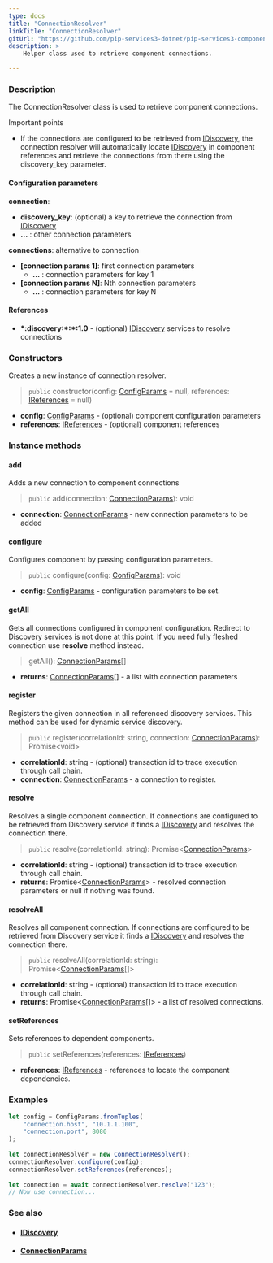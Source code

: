 ```yaml
---
type: docs
title: "ConnectionResolver"
linkTitle: "ConnectionResolver"
gitUrl: "https://github.com/pip-services3-dotnet/pip-services3-components-dotnet"
description: >
    Helper class used to retrieve component connections.

---
```


### Description

The ConnectionResolver class is used to retrieve component connections.

Important points

- If the connections are configured to be retrieved from [IDiscovery](../idiscovery), the connection resolver will automatically locate [IDiscovery](../idiscovery) in component references and retrieve the connections from there using the discovery_key parameter.

#### Configuration parameters

**connection**:  
- **discovery_key**: (optional) a key to retrieve the connection from [IDiscovery](../idiscovery)
- **...** : other connection parameters

**connections**:  alternative to connection
- **[connection params 1]**: first connection parameters
    - **...** :  connection parameters for key 1
- **[connection params N]**: Nth connection parameters
    - **...** : connection parameters for key N

#### References
- **\*:discovery:\*:\*:1.0** - (optional) [IDiscovery](../idiscovery) services to resolve connections




### Constructors
Creates a new instance of connection resolver.

> `public` constructor(config: [ConfigParams](../../../commons/config/config_params) = null, references: [IReferences](../../../commons/refer/ireferences) = null)

- **config**: [ConfigParams](../../../commons/config/config_params) - (optional) component configuration parameters
- **references**: [IReferences](../../../commons/refer/ireferences) - (optional) component references


### Instance methods

#### add
Adds a new connection to component connections

> `public` add(connection: [ConnectionParams](../connection_params)): void

- **connection**: [ConnectionParams](../connection_params) - new connection parameters to be added


#### configure
Configures component by passing configuration parameters.

> `public` configure(config: [ConfigParams](../../../commons/config/config_params)): void

- **config**: [ConfigParams](../../../commons/config/config_params) - configuration parameters to be set.


#### getAll
Gets all connections configured in component configuration.
Redirect to Discovery services is not done at this point.
If you need fully fleshed connection use **resolve** method instead.

>  getAll(): [ConnectionParams](../connection_params)[]

- **returns**: [ConnectionParams](../connection_params)[] - a list with connection parameters


#### register
Registers the given connection in all referenced discovery services.
This method can be used for dynamic service discovery.

> `public` register(correlationId: string, connection: [ConnectionParams](../connection_params)): Promise\<void\>

- **correlationId**: string - (optional) transaction id to trace execution through call chain.
- **connection**: [ConnectionParams](../connection_params) - a connection to register.


#### resolve
Resolves a single component connection. If connections are configured to be retrieved
from Discovery service it finds a [IDiscovery](../idiscovery) and resolves the connection there.

> `public` resolve(correlationId: string): Promise<[ConnectionParams](../connection_params)>

- **correlationId**: string - (optional) transaction id to trace execution through call chain.
- **returns**: Promise<[ConnectionParams](../connection_params)> - resolved connection parameters or null if nothing was found.


#### resolveAll
Resolves all component connection. If connections are configured to be retrieved
from Discovery service it finds a [IDiscovery](../idiscovery) and resolves the connection there.

> `public` resolveAll(correlationId: string): Promise<[ConnectionParams](../connection_params)[]>

- **correlationId**: string - (optional) transaction id to trace execution through call chain.
- **returns**: Promise<[ConnectionParams](../connection_params)[]> - a list of resolved connections.


#### setReferences
Sets references to dependent components.

> `public` setReferences(references: [IReferences](../../../commons/refer/ireferences))

- **references**: [IReferences](../../../commons/refer/ireferences) - references to locate the component dependencies.


### Examples

```typescript
let config = ConfigParams.fromTuples(
    "connection.host", "10.1.1.100",
    "connection.port", 8080
);
   
let connectionResolver = new ConnectionResolver();
connectionResolver.configure(config);
connectionResolver.setReferences(references);
  
let connection = await connectionResolver.resolve("123");
// Now use connection...
```

### See also
- #### [IDiscovery](../idiscovery)
- #### [ConnectionParams](../connection_params)

